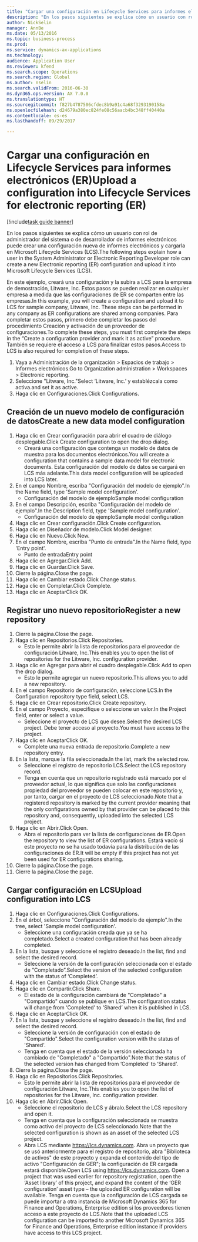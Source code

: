 ```yaml
--- 
title: "Cargar una configuración en Lifecycle Services para informes electrónicos (ER)"
description: "En los pasos siguientes se explica cómo un usuario con rol de administrador del sistema o de desarrollador de informes electrónicos puede crear una configuración nueva de informes electrónicos y cargarla en Microsoft Lifecycle Services (LCS)."
author: NickSelin
manager: AnnBe
ms.date: 05/13/2016
ms.topic: business-process
ms.prod: 
ms.service: dynamics-ax-applications
ms.technology: 
audience: Application User
ms.reviewer: kfend
ms.search.scope: Operations
ms.search.region: Global
ms.author: nselin
ms.search.validFrom: 2016-06-30
ms.dyn365.ops.version: AX 7.0.0
ms.translationtype: HT
ms.sourcegitcommit: f827b4787506cfdec8b9a91c4a68f3293190158a
ms.openlocfilehash: d24679a380ec824fe08c56aacb4bc348ff40440a
ms.contentlocale: es-es
ms.lasthandoff: 09/29/2017

---
```

# <a name="upload-a-configuration-into-lifecycle-services-for-electronic-reporting-er"></a><span data-ttu-id="cb98e-103">Cargar una configuración en Lifecycle Services para informes electrónicos (ER)</span><span class="sxs-lookup"><span data-stu-id="cb98e-103">Upload a configuration into Lifecycle Services for electronic reporting (ER)</span></span>

[!include[task guide banner](../../includes/task-guide-banner.md)]

<span data-ttu-id="cb98e-104">En los pasos siguientes se explica cómo un usuario con rol de administrador del sistema o de desarrollador de informes electrónicos puede crear una configuración nueva de informes electrónicos y cargarla en Microsoft Lifecycle Services (LCS).</span><span class="sxs-lookup"><span data-stu-id="cb98e-104">The following steps explain how a user in the System Administrator or Electronic Reporting Developer role can create a new Electronic reporting (ER) configuration and upload it into Microsoft Lifecycle Services (LCS).</span></span>

<span data-ttu-id="cb98e-105">En este ejemplo, creará una configuración y la subira a LCS para la empresa de demostración, Litware, Inc. Estos pasos se pueden realizar en cualquier empresa a medida que las configuraciones de ER se comparten entre las empresas.</span><span class="sxs-lookup"><span data-stu-id="cb98e-105">In this example, you will create a configuration and upload it to LCS for sample company, Litware, Inc. These steps can be performed in any company as ER configurations are shared among companies.</span></span> <span data-ttu-id="cb98e-106">Para completar estos pasos, primero debe completar los pasos del procedimiento Creación y activación de un proveedor de configuraciones.</span><span class="sxs-lookup"><span data-stu-id="cb98e-106">To complete these steps, you must first complete the steps in the “Create a configuration provider and mark it as active” procedure.</span></span> <span data-ttu-id="cb98e-107">También se requiere el acceso a LCS para finalizar estos pasos.</span><span class="sxs-lookup"><span data-stu-id="cb98e-107">Access to LCS is also required for completion of these steps.</span></span>

1. <span data-ttu-id="cb98e-108">Vaya a Administración de la organización > Espacios de trabajo > Informes electrónicos.</span><span class="sxs-lookup"><span data-stu-id="cb98e-108">Go to Organization administration > Workspaces > Electronic reporting.</span></span>
2. <span data-ttu-id="cb98e-109">Seleccione "Litware, Inc."</span><span class="sxs-lookup"><span data-stu-id="cb98e-109">Select ‘Litware, Inc.’</span></span> <span data-ttu-id="cb98e-110">y establézcala como activa.</span><span class="sxs-lookup"><span data-stu-id="cb98e-110">and set it as active.</span></span>
3. <span data-ttu-id="cb98e-111">Haga clic en Configuraciones.</span><span class="sxs-lookup"><span data-stu-id="cb98e-111">Click Configurations.</span></span>

## <a name="create-a-new-data-model-configuration"></a><span data-ttu-id="cb98e-112">Creación de un nuevo modelo de configuración de datos</span><span class="sxs-lookup"><span data-stu-id="cb98e-112">Create a new data model configuration</span></span>
1. <span data-ttu-id="cb98e-113">Haga clic en Crear configuración para abrir el cuadro de diálogo desplegable.</span><span class="sxs-lookup"><span data-stu-id="cb98e-113">Click Create configuration to open the drop dialog.</span></span>
    * <span data-ttu-id="cb98e-114">Creará una configuración que contenga un modelo de datos de muestra para los documentos electrónicos.</span><span class="sxs-lookup"><span data-stu-id="cb98e-114">You will create a configuration that contains a sample data model for electronic documents.</span></span> <span data-ttu-id="cb98e-115">Esta configuración del modelo de datos se cargará en LCS más adelante.</span><span class="sxs-lookup"><span data-stu-id="cb98e-115">This data model configuration will be uploaded into LCS later.</span></span>  
2. <span data-ttu-id="cb98e-116">En el campo Nombre, escriba "Configuración del modelo de ejemplo".</span><span class="sxs-lookup"><span data-stu-id="cb98e-116">In the Name field, type 'Sample model configuration'.</span></span>
    * <span data-ttu-id="cb98e-117">Configuración del modelo de ejemplo</span><span class="sxs-lookup"><span data-stu-id="cb98e-117">Sample model configuration</span></span>  
3. <span data-ttu-id="cb98e-118">En el campo Descripción, escriba "Configuración del modelo de ejemplo".</span><span class="sxs-lookup"><span data-stu-id="cb98e-118">In the Description field, type 'Sample model configuration'.</span></span>
    * <span data-ttu-id="cb98e-119">Configuración del modelo de ejemplo</span><span class="sxs-lookup"><span data-stu-id="cb98e-119">Sample model configuration</span></span>  
4. <span data-ttu-id="cb98e-120">Haga clic en Crear configuración.</span><span class="sxs-lookup"><span data-stu-id="cb98e-120">Click Create configuration.</span></span>
5. <span data-ttu-id="cb98e-121">Haga clic en Diseñador de modelo.</span><span class="sxs-lookup"><span data-stu-id="cb98e-121">Click Model designer.</span></span>
6. <span data-ttu-id="cb98e-122">Haga clic en Nuevo.</span><span class="sxs-lookup"><span data-stu-id="cb98e-122">Click New.</span></span>
7. <span data-ttu-id="cb98e-123">En el campo Nombre, escriba "Punto de entrada".</span><span class="sxs-lookup"><span data-stu-id="cb98e-123">In the Name field, type 'Entry point'.</span></span>
    * <span data-ttu-id="cb98e-124">Punto de entrada</span><span class="sxs-lookup"><span data-stu-id="cb98e-124">Entry point</span></span>  
8. <span data-ttu-id="cb98e-125">Haga clic en Agregar.</span><span class="sxs-lookup"><span data-stu-id="cb98e-125">Click Add.</span></span>
9. <span data-ttu-id="cb98e-126">Haga clic en Guardar.</span><span class="sxs-lookup"><span data-stu-id="cb98e-126">Click Save.</span></span>
10. <span data-ttu-id="cb98e-127">Cierre la página.</span><span class="sxs-lookup"><span data-stu-id="cb98e-127">Close the page.</span></span>
11. <span data-ttu-id="cb98e-128">Haga clic en Cambiar estado.</span><span class="sxs-lookup"><span data-stu-id="cb98e-128">Click Change status.</span></span>
12. <span data-ttu-id="cb98e-129">Haga clic en Completar.</span><span class="sxs-lookup"><span data-stu-id="cb98e-129">Click Complete.</span></span>
13. <span data-ttu-id="cb98e-130">Haga clic en Aceptar</span><span class="sxs-lookup"><span data-stu-id="cb98e-130">Click OK.</span></span>

## <a name="register-a-new--repository"></a><span data-ttu-id="cb98e-131">Registrar uno nuevo repositorio</span><span class="sxs-lookup"><span data-stu-id="cb98e-131">Register a new  repository</span></span>
1. <span data-ttu-id="cb98e-132">Cierre la página.</span><span class="sxs-lookup"><span data-stu-id="cb98e-132">Close the page.</span></span>
2. <span data-ttu-id="cb98e-133">Haga clic en Repositorios.</span><span class="sxs-lookup"><span data-stu-id="cb98e-133">Click Repositories.</span></span>
    * <span data-ttu-id="cb98e-134">Esto le permite abrir la lista de repositorios para el proveedor de configuración Litware, Inc.</span><span class="sxs-lookup"><span data-stu-id="cb98e-134">This enables you to open the list of repositories for the Litware, Inc. configuration provider.</span></span>  
3. <span data-ttu-id="cb98e-135">Haga clic en Agregar para abrir el cuadro desplegable.</span><span class="sxs-lookup"><span data-stu-id="cb98e-135">Click Add to open the drop dialog.</span></span>
    * <span data-ttu-id="cb98e-136">Esto le permite agregar un nuevo repositorio.</span><span class="sxs-lookup"><span data-stu-id="cb98e-136">This allows you to add a new repository.</span></span>  
4. <span data-ttu-id="cb98e-137">En el campo Repositorio de configuración, seleccione LCS.</span><span class="sxs-lookup"><span data-stu-id="cb98e-137">In the Configuration repository type field, select LCS.</span></span>
5. <span data-ttu-id="cb98e-138">Haga clic en Crear repositorio.</span><span class="sxs-lookup"><span data-stu-id="cb98e-138">Click Create repository.</span></span>
6. <span data-ttu-id="cb98e-139">En el campo Proyecto, especifique o seleccione un valor.</span><span class="sxs-lookup"><span data-stu-id="cb98e-139">In the Project field, enter or select a value.</span></span>
    * <span data-ttu-id="cb98e-140">Seleccione el proyecto de LCS que desee.</span><span class="sxs-lookup"><span data-stu-id="cb98e-140">Select the desired LCS project.</span></span> <span data-ttu-id="cb98e-141">Debe tener acceso al proyecto.</span><span class="sxs-lookup"><span data-stu-id="cb98e-141">You must have access to the project.</span></span>  
7. <span data-ttu-id="cb98e-142">Haga clic en Aceptar</span><span class="sxs-lookup"><span data-stu-id="cb98e-142">Click OK.</span></span>
    * <span data-ttu-id="cb98e-143">Complete una nueva entrada de repositorio.</span><span class="sxs-lookup"><span data-stu-id="cb98e-143">Complete a new repository entry.</span></span>  
8. <span data-ttu-id="cb98e-144">En la lista, marque la fila seleccionada.</span><span class="sxs-lookup"><span data-stu-id="cb98e-144">In the list, mark the selected row.</span></span>
    * <span data-ttu-id="cb98e-145">Seleccione el registro de repositorio LCS.</span><span class="sxs-lookup"><span data-stu-id="cb98e-145">Select the LCS repository record.</span></span>  
    * <span data-ttu-id="cb98e-146">Tenga en cuenta que un repositorio registrado está marcado por el proveedor actual, lo que significa que solo las configuraciones propiedad del proveedor se pueden colocar en este repositorio y, por tanto, cargar en el proyecto de LCS seleccionado.</span><span class="sxs-lookup"><span data-stu-id="cb98e-146">Note that a registered repository is marked by the current provider meaning that the only configurations owned by that provider can be placed to this repository and, consequently, uploaded into the selected LCS project.</span></span>  
9. <span data-ttu-id="cb98e-147">Haga clic en Abrir.</span><span class="sxs-lookup"><span data-stu-id="cb98e-147">Click Open.</span></span>
    * <span data-ttu-id="cb98e-148">Abra el repositorio para ver la lista de configuraciones de ER.</span><span class="sxs-lookup"><span data-stu-id="cb98e-148">Open the repository to view the list of ER configurations.</span></span> <span data-ttu-id="cb98e-149">Estará vacío si este proyecto no se ha usado todavía para la distribución de las configuraciones de ER.</span><span class="sxs-lookup"><span data-stu-id="cb98e-149">It will be empty if this project has not yet been used for ER configurations sharing.</span></span>  
10. <span data-ttu-id="cb98e-150">Cierre la página.</span><span class="sxs-lookup"><span data-stu-id="cb98e-150">Close the page.</span></span>
11. <span data-ttu-id="cb98e-151">Cierre la página.</span><span class="sxs-lookup"><span data-stu-id="cb98e-151">Close the page.</span></span>

## <a name="upload-configuration-into-lcs"></a><span data-ttu-id="cb98e-152">Cargar configuración en LCS</span><span class="sxs-lookup"><span data-stu-id="cb98e-152">Upload configuration into LCS</span></span>
1. <span data-ttu-id="cb98e-153">Haga clic en Configuraciones.</span><span class="sxs-lookup"><span data-stu-id="cb98e-153">Click Configurations.</span></span>
2. <span data-ttu-id="cb98e-154">En el árbol, seleccione "Configuración del modelo de ejemplo".</span><span class="sxs-lookup"><span data-stu-id="cb98e-154">In the tree, select 'Sample model configuration'.</span></span>
    * <span data-ttu-id="cb98e-155">Seleccione una configuración creada que ya se ha completado.</span><span class="sxs-lookup"><span data-stu-id="cb98e-155">Select a created configuration that has been already completed.</span></span>  
3. <span data-ttu-id="cb98e-156">En la lista, busque y seleccione el registro deseado.</span><span class="sxs-lookup"><span data-stu-id="cb98e-156">In the list, find and select the desired record.</span></span>
    * <span data-ttu-id="cb98e-157">Seleccione la versión de la configuración seleccionada con el estado de “Completado”.</span><span class="sxs-lookup"><span data-stu-id="cb98e-157">Select the version of the selected configuration with the status of ‘Completed’.</span></span>  
4. <span data-ttu-id="cb98e-158">Haga clic en Cambiar estado.</span><span class="sxs-lookup"><span data-stu-id="cb98e-158">Click Change status.</span></span>
5. <span data-ttu-id="cb98e-159">Haga clic en Compartir.</span><span class="sxs-lookup"><span data-stu-id="cb98e-159">Click Share.</span></span>
    * <span data-ttu-id="cb98e-160">El estado de la configuración cambiará de "Completado" a "Compartido" cuando se publique en LCS.</span><span class="sxs-lookup"><span data-stu-id="cb98e-160">The configuration status will change from ‘Completed’ to ‘Shared’ when it is published in LCS.</span></span>  
6. <span data-ttu-id="cb98e-161">Haga clic en Aceptar</span><span class="sxs-lookup"><span data-stu-id="cb98e-161">Click OK.</span></span>
7. <span data-ttu-id="cb98e-162">En la lista, busque y seleccione el registro deseado.</span><span class="sxs-lookup"><span data-stu-id="cb98e-162">In the list, find and select the desired record.</span></span>
    * <span data-ttu-id="cb98e-163">Seleccione la versión de configuración con el estado de "Compartido".</span><span class="sxs-lookup"><span data-stu-id="cb98e-163">Select the configuration version with the status of 'Shared'.</span></span>  
    * <span data-ttu-id="cb98e-164">Tenga en cuenta que el estado de la versión seleccionada ha cambiado de "Completado" a "Compartido".</span><span class="sxs-lookup"><span data-stu-id="cb98e-164">Note that the status of the selected version has changed from ‘Completed’ to ‘Shared’.</span></span>  
8. <span data-ttu-id="cb98e-165">Cierre la página.</span><span class="sxs-lookup"><span data-stu-id="cb98e-165">Close the page.</span></span>
9. <span data-ttu-id="cb98e-166">Haga clic en Repositorios.</span><span class="sxs-lookup"><span data-stu-id="cb98e-166">Click Repositories.</span></span>
    * <span data-ttu-id="cb98e-167">Esto le permite abrir la lista de repositorios para el proveedor de configuración Litware, Inc.</span><span class="sxs-lookup"><span data-stu-id="cb98e-167">This enables you to open the list of repositories for the Litware, Inc. configuration provider.</span></span>  
10. <span data-ttu-id="cb98e-168">Haga clic en Abrir.</span><span class="sxs-lookup"><span data-stu-id="cb98e-168">Click Open.</span></span>
    * <span data-ttu-id="cb98e-169">Seleccione el repositorio de LCS y ábralo.</span><span class="sxs-lookup"><span data-stu-id="cb98e-169">Select the LCS repository and open it.</span></span>  
    * <span data-ttu-id="cb98e-170">Tenga en cuenta que la configuración seleccionada se muestra como activo del proyecto de LCS seleccionado.</span><span class="sxs-lookup"><span data-stu-id="cb98e-170">Note that the selected configuration is shown as an asset of the selected LCS project.</span></span>  
    * <span data-ttu-id="cb98e-171">Abra LCS mediante https://lcs.dynamics.com. Abra un proyecto que se usó anteriormente para el registro de repositorio, abra "Biblioteca de activos" de este proyecto y expanda el contenido del tipo de activo "Configuración de GER"; la configuración de ER cargada estará disponible.</span><span class="sxs-lookup"><span data-stu-id="cb98e-171">Open LCS using https://lcs.dynamics.com. Open a project that was used earlier for repository registration, open the ‘Asset library’ of this project, and expand the content of the ‘GER configuration’ asset type – the uploaded ER configuration will be available.</span></span> <span data-ttu-id="cb98e-172">Tenga en cuenta que la configuración de LCS cargada se puede importar a otra instancia de Microsoft Dynamics 365 for Finance and Operations, Enterprise edition si los proveedores tienen acceso a este proyecto de LCS.</span><span class="sxs-lookup"><span data-stu-id="cb98e-172">Note that the uploaded LCS configuration can be imported to another Microsoft Dynamics 365 for Finance and Operations, Enterprise edition instance if providers have access to this LCS project.</span></span>  


